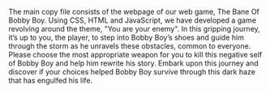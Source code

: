 The main copy file consists of the webpage of our web game, The Bane Of Bobby Boy. Using CSS, HTML and JavaScript, we have developed a game revolving around the theme, "You are your enemy". In this gripping journey, it’s up to you, the player, to step into Bobby Boy’s shoes and guide him through the storm as he unravels these obstacles, common to everyone. Please choose the most appropriate weapon for you to kill this negative self of Bobby Boy and help him rewrite his story. Embark upon this journey and discover if your choices helped Bobby Boy survive through this dark haze that has engulfed his life.
